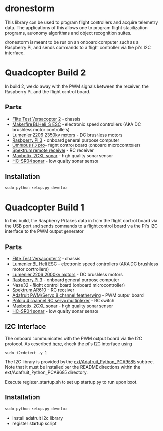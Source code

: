 # dronestorm

This library can be used to program flight controllers and acquire telemetry
data. The applications of this allows one to program flight stabilization
programs, autonomy algorithms and object recognition suites.

dronestorm is meant to be run on an onboard computer such as a
Raspberry Pi, and sends commands to a flight controller via the pi's I2C
interface.

# Quadcopter Build 2

In build 2, we do away with the PWM signals between the receiver, the Raspberry Pi, 
and the flight control board. 

## Parts

* [Flite Test Versacopter 2](https://store.flitetest.com/ft-versacopter-280-v2-quad-kit/) - chassis
* [Makerfire BLHeli_S ESC](https://www.amazon.com/Makerfire-Electronic-Controller-Multicopter-Quadcopter/dp/B01MXJNGQD) - electronic speed controllers (AKA DC brushless motor controllers)
* [Lumenier 2206 2350kv motors](https://store.flitetest.com/lumenier-rx2206-11-2350kv-motor) - DC brushless motors
* [Rasbperry Pi 3](https://www.raspberrypi.org/products/raspberry-pi-3-model-b/) - onboard general purpose computer
* [Omnibus F3 pro](http://www.readytoflyquads.com/flip-32-f3-omnibus-pro)- flight control board (onboard microcontroller)
* [Spektrum remote receiver](http://spektrumrc.com/Products/Default.aspx?ProdID=SPM9645) - RC receiver
* [Maxbotix I2CXL sonar](https://www.maxbotix.com/Ultrasonic_Sensors/MB1242.htm) - high quality sonar sensor
* [HC-SR04 sonar](https://www.amazon.com/dp/B0716SSPR5) - low quality sonar sensor

## Installation

`sudo python setup.py develop`

# Quadcopter Build 1

In this build, the Raspberry Pi takes data in from the flight control board via
the USB port and sends commands to a flight control board via the Pi's I2C
interface to the PWM output generator

## Parts

* [Flite Test Versacopter 2](https://store.flitetest.com/ft-versacopter-280-v2-quad-kit/) - chassis
* [Lumenier BL Heli ESC](https://store.flitetest.com/e-pack-2206-lumenier-2000kv-best-2/) - electronic speed controllers (AKA DC brushless motor controllers)
* [Lumenier 2206 2000kv motors](https://store.flitetest.com/e-pack-2206-lumenier-2000kv-best-2/) - DC brushless motors
* [Rasbperry Pi 3](https://www.raspberrypi.org/products/raspberry-pi-3-model-b/) - onboard general purpose computer
* [Naze32](https://www.amazon.com/Naze-Acro-Flight-Controller-Abusemark/dp/B015NK80J4) - flight control board (onboard microcontroller)
* [Spektrum AR610](http://spektrumrc.com/Products/Default.aspx?ProdID=SPMAR610) - RC receiver
* [Adafruit PWM/Servo 8 channel featherwing](https://learn.adafruit.com/adafruit-8-channel-pwm-or-servo-featherwing/assembly) - PWM output board
* [Pololu 4 channel RC servo multiplexer](https://www.pololu.com/product/2807) - RC switch
* [Maxbotix I2CXL sonar](https://www.maxbotix.com/Ultrasonic_Sensors/MB1242.htm) - high quality sonar sensor
* [HC-SR04 sonar](https://www.amazon.com/dp/B0716SSPR5) - low quality sonar sensor

## I2C Interface

The onboard communicates with the PWM output board via the I2C protocol.
As described [here](https://learn.adafruit.com/adafruits-raspberry-pi-lesson-4-gpio-setup/configuring-i2c),
check  the pi's I2C interface using
```
sudo i2cdetect -y 1
```

The I2C library is provided by the [ext/Adafruit_Python_PCA9685](https://github.com/adafruit/Adafruit_Python_PCA9685) subtree.
Note that it must be installed per the README directions within the ext/Adafruit_Python_PCA9685 directory.

Execute register_startup.sh to set up startup.py to run upon boot.

## Installation

`sudo python setup.py develop`

* install adafruit i2c library
* register startup script
